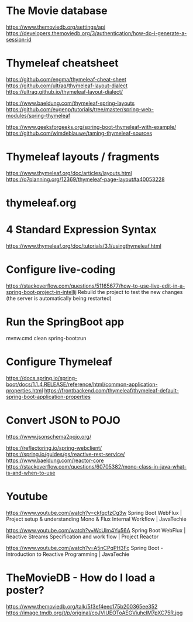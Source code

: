 # The Movie database
https://www.themoviedb.org/settings/api
https://developers.themoviedb.org/3/authentication/how-do-i-generate-a-session-id


# Thymeleaf cheatsheet
https://github.com/engma/thymeleaf-cheat-sheet
https://github.com/ultraq/thymeleaf-layout-dialect
https://ultraq.github.io/thymeleaf-layout-dialect/

https://www.baeldung.com/thymeleaf-spring-layouts
https://github.com/eugenp/tutorials/tree/master/spring-web-modules/spring-thymeleaf


https://www.geeksforgeeks.org/spring-boot-thymeleaf-with-example/
https://github.com/wimdeblauwe/taming-thymeleaf-sources

# Thymeleaf layouts / fragments
https://www.thymeleaf.org/doc/articles/layouts.html
https://o7planning.org/12369/thymeleaf-page-layout#a40053228


# thymeleaf.org
# 4 Standard Expression Syntax
https://www.thymeleaf.org/doc/tutorials/3.1/usingthymeleaf.html


# Configure live-coding
https://stackoverflow.com/questions/51165677/how-to-use-live-edit-in-a-spring-boot-project-in-intellij
Rebuild the project to test the new changes (the server is automatically being restarted)


# Run the SpringBoot app
mvnw.cmd clean spring-boot:run


# Configure Thymeleaf
https://docs.spring.io/spring-boot/docs/1.1.4.RELEASE/reference/html/common-application-properties.html
https://frontbackend.com/thymeleaf/thymeleaf-default-spring-boot-application-properties


# Convert JSON to POJO
https://www.jsonschema2pojo.org/


https://reflectoring.io/spring-webclient/
https://spring.io/guides/gs/reactive-rest-service/
https://www.baeldung.com/reactor-core
https://stackoverflow.com/questions/60705382/mono-class-in-java-what-is-and-when-to-use


# Youtube
https://www.youtube.com/watch?v=ckfqcfzCg3w
Spring Boot WebFlux | Project setup & understanding Mono & Flux Internal Workflow | JavaTechie

https://www.youtube.com/watch?v=WcUlm4Yu56A
Spring Boot WebFlux | Reactive Streams Specification and work flow | Project Reactor

https://www.youtube.com/watch?v=A5nCPqPH3Fc
Spring Boot - Introduction to Reactive Programming | JavaTechie


# TheMovieDB - How do I load a poster?
https://www.themoviedb.org/talk/5f3ef4eec175b200365ee352
https://image.tmdb.org/t/p/original/coJVIUEOToAEGViuhclM7pXC75R.jpg
